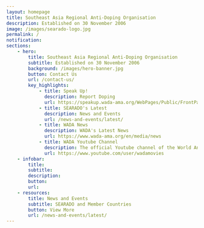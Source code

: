 ```yaml
---
layout: homepage
title: Southeast Asia Regional Anti-Doping Organisation
description: Established on 30 November 2006
image: /images/searado-logo.jpg
permalink: /
notification:
sections:
    - hero:
        title: Southeast Asia Regional Anti-Doping Organisation
        subtitle: Established on 30 November 2006
        background: /images/hero-banner.jpg
        button: Contact Us
        url: /contact-us/
        key_highlights:
            - title: Speak Up!
              description: Report Doping
              url: https://speakup.wada-ama.org/WebPages/Public/FrontPages/Default.aspx
            - title: SEARADO's Latest 
              description: News and Events
              url: /news-and-events/latest/
            - title: WADA News
              description: WADA's Latest News
              url: https://www.wada-ama.org/en/media/news
            - title: WADA Youtube Channel
              description: The official Youtube channel of the World Anti-Doping Agency (WADA)
              url: https://www.youtube.com/user/wadamovies
    - infobar:
        title: 
        subtitle: 
        description: 
        button: 
        url: 
    - resources:
        title: News and Events
        subtitle: SEARADO and Member Countries
        button: View More
        url: /news-and-events/latest/
---
```

